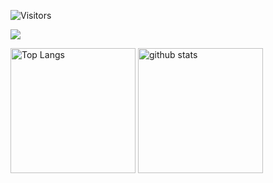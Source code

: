 ![Visitors](https://visitor-badge.glitch.me/badge?page_id=MasaruOokawa&left_color=gray&right_color=blue)
 
![](https://github-profile-summary-cards.vercel.app/api/cards/profile-details?username=MasaruOokawa&theme=transparent)

<p align="left"> 
  <img alt="Top Langs" height="200px" src="https://github-readme-stats.vercel.app/api/top-langs/?username=MasaruOokawa&layout=compact&show_icons=true&theme=transparent" />
  <img alt="github stats" height="200px" src="https://github-readme-stats.vercel.app/api?username=MasaruOokawa&theme=transparent&show_icons=ture" />
</p>
